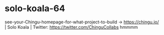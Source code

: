 # solo-koala-64
see-your-Chingu-homepage-for-what-project-to-build -> https://chingu.io/ | Solo Koala | Twitter: https://twitter.com/ChinguCollabs
hmmmm
